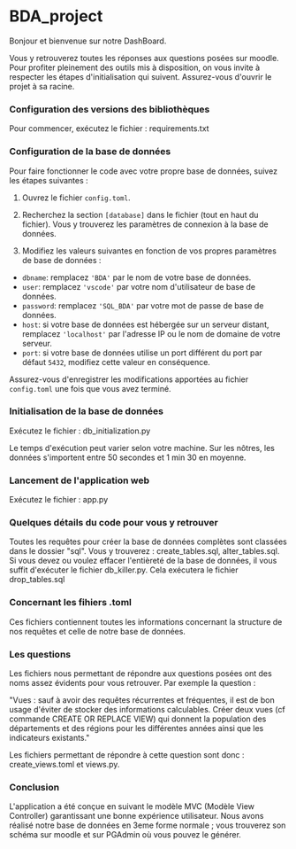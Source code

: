 # BDA_project

Bonjour et bienvenue sur notre DashBoard.

Vous y retrouverez toutes les réponses aux questions posées sur moodle.
Pour profiter pleinement des outils mis à disposition, on vous invite à respecter les étapes d'initialisation qui suivent.
Assurez-vous d'ouvrir le projet à sa racine.

### Configuration des versions des bibliothèques

Pour commencer, 
exécutez le fichier : requirements.txt

### Configuration de la base de données

Pour faire fonctionner le code avec votre propre base de données, suivez les étapes suivantes :

1. Ouvrez le fichier `config.toml`.

2. Recherchez la section  `[database]` dans le fichier (tout en haut du fichier). Vous y trouverez les paramètres de connexion à la base de données.

3. Modifiez les valeurs suivantes en fonction de vos propres paramètres de base de données :
- `dbname`: remplacez `'BDA'` par le nom de votre base de données.
- `user`: remplacez `'vscode'` par votre nom d'utilisateur de base de données.
- `password`: remplacez `'SQL_BDA'` par votre mot de passe de base de données.
- `host`: si votre base de données est hébergée sur un serveur distant, remplacez `'localhost'` par l'adresse IP ou le nom de domaine de votre serveur.
- `port`: si votre base de données utilise un port différent du port par défaut `5432`, modifiez cette valeur en conséquence.

Assurez-vous d'enregistrer les modifications apportées au fichier `config.toml` une fois que vous avez terminé.

### Initialisation de la base de données

Exécutez le fichier : db_initialization.py

Le temps d'exécution peut varier selon votre machine. Sur les nôtres, les données s'importent entre 50 secondes et 1 min 30 en moyenne.

### Lancement de l'application web

Exécutez le fichier : app.py

### Quelques détails du code pour vous y retrouver

Toutes les requêtes pour créer la base de données complètes sont classées dans le dossier "sql". 
Vous y trouverez : create_tables.sql, alter_tables.sql.
Si vous devez ou voulez effacer l'entièreté de la base de données, il vous suffit d'exécuter le fichier db_killer.py.
Cela exécutera le fichier drop_tables.sql

### Concernant les fihiers .toml

Ces fichiers contiennent toutes les informations concernant la structure de nos requêtes et celle de notre base de données.

### Les questions

Les fichiers nous permettant de répondre aux questions posées ont des noms assez évidents pour vous retrouver.
Par exemple la question :

"Vues : sauf à avoir des requêtes récurrentes et fréquentes, il est de bon usage d'éviter de stocker des informations calculables. Créer deux vues (cf commande CREATE OR REPLACE VIEW) qui donnent la population des départements et des régions pour les différentes années ainsi que les indicateurs existants."

Les fichiers permettant de répondre à cette question sont donc : create_views.toml et views.py.

### Conclusion

L'application a été conçue en suivant le modèle MVC (Modèle View Controller) garantissant une bonne expérience utilisateur.
Nous avons réalisé notre base de données en 3eme forme normale ; vous trouverez son schéma sur moodle et sur PGAdmin où vous pouvez le générer.